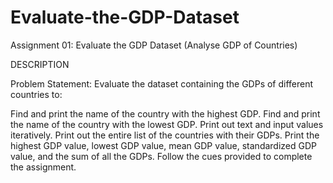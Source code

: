 # Evaluate-the-GDP-Dataset
Assignment 01: Evaluate the GDP Dataset (Analyse GDP of Countries)

DESCRIPTION

Problem Statement: Evaluate the dataset containing the GDPs of different countries to:

Find and print the name of the country with the highest GDP.
Find and print the name of the country with the lowest GDP.
Print out text and input values iteratively.
Print out the entire list of the countries with their GDPs.
Print the highest GDP value, lowest GDP value, mean GDP value, standardized GDP value, and the sum of all the GDPs.
Follow the cues provided to complete the assignment.

